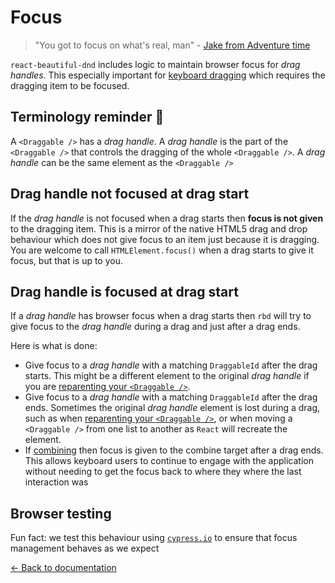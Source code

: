 # Focus

> "You got to focus on what's real, man" - [Jake from Adventure time](https://www.youtube.com/watch?v=TFGz6Qvg1CE)

`react-beautiful-dnd` includes logic to maintain browser focus for _drag handles_. This especially important for [keyboard dragging](/docs/sensors/keyboard.md) which requires the dragging item to be focused.

## Terminology reminder 📖

A `<Draggable />` has a _drag handle_. A _drag handle_ is the part of the `<Draggable />` that controls the dragging of the whole `<Draggable />`. A _drag handle_ can be the same element as the `<Draggable />`

## Drag handle not focused at drag start

If the _drag handle_ is not focused when a drag starts then **focus is not given** to the dragging item. This is a mirror of the native HTML5 drag and drop behaviour which does not give focus to an item just because it is dragging. You are welcome to call `HTMLElement.focus()` when a drag starts to give it focus, but that is up to you.

## Drag handle is focused at drag start

If a _drag handle_ has browser focus when a drag starts then `rbd` will try to give focus to the _drag handle_ during a drag and just after a drag ends.

Here is what is done:

- Give focus to a _drag handle_ with a matching `DraggableId` after the drag starts. This might be a different element to the original _drag handle_ if you are [reparenting your `<Draggable />`](/docs/patterns/reparenting.md).
- Give focus to a _drag handle_ with a matching `DraggableId` after the drag ends. Sometimes the original _drag handle_ element is lost during a drag, such as when [reparenting your `<Draggable />`](/docs/patterns/reparenting.md), or when moving a `<Draggable />` from one list to another as `React` will recreate the element.
- If [combining](/docs/guides/combining.md) then focus is given to the combine target after a drag ends. This allows keyboard users to continue to engage with the application without needing to get the focus back to where they where the last interaction was

## Browser testing

Fun fact: we test this behaviour using [`cypress.io`](http://cypress.io) to ensure that focus management behaves as we expect

[← Back to documentation](/README.md#documentation-)
